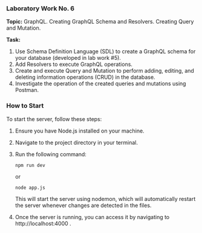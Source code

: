 ### Laboratory Work No. 6

**Topic:** GraphQL. Creating GraphQL Schema and Resolvers. Creating Query and Mutation.

**Task:**
1. Use Schema Definition Language (SDL) to create a GraphQL schema for your database (developed in lab work #5).
2. Add Resolvers to execute GraphQL operations.
3. Create and execute Query and Mutation to perform adding, editing, and deleting information operations (CRUD) in the database.
4. Investigate the operation of the created queries and mutations using Postman.

### How to Start

To start the server, follow these steps:

1. Ensure you have Node.js installed on your machine.

2. Navigate to the project directory in your terminal.

3. Run the following command:

   ```
   npm run dev
   ```
   or
    ```
   node app.js
   ```

   This will start the server using nodemon, which will automatically restart the server whenever changes are detected in the files.

4. Once the server is running, you can access it by navigating to http://localhost:4000 .